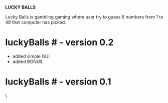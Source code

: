 **LUCKY BALLS**

Lucky Balls is gambling gaming where user try to guess 6 numbers from 1 to 48 that computer has picked. 


# luckyBalls # - version 0.2

* added simple GUI
* added BONUS 


# luckyBalls # - version 0.1
\



